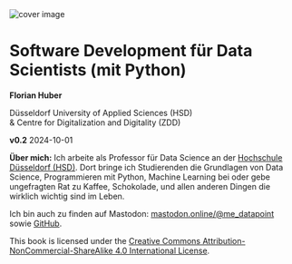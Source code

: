 <img src="../images/cover_german.png" alt="cover image"/>

# Software Development für Data Scientists (mit Python)

**Florian Huber**

Düsseldorf University of Applied Sciences (HSD)  
& Centre for Digitalization and Digitality (ZDD)

**v0.2** 2024-10-01

**Über mich:**
Ich arbeite als Professor für Data Science an der [Hochschule Düsseldorf (HSD)](https://www.hs-duesseldorf.de/). Dort bringe ich Studierenden die Grundlagen von Data Science,  Programmieren mit Python, Machine Learning bei oder gebe ungefragten Rat zu Kaffee, Schokolade, und allen anderen Dingen die wirklich wichtig sind im Leben.

Ich bin auch zu finden auf Mastodon: [mastodon.online/@me_datapoint](https://mastodon.online/@me_datapoint) sowie [GitHub](https://github.com/florian-huber).

This book is licensed under the [Creative Commons Attribution-NonCommercial-ShareAlike 4.0 International License](http://creativecommons.org/licenses/by-nc-sa/4.0/).